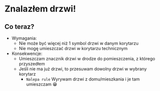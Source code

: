 # Znalazłem drzwi!

## Co teraz?

- Wymagania:
    - Nie może być więcej niż 1 symbol drzwi w danym korytarzu
    - Nie mogę umieszczać drzwi w korytarzu technicznym
- Konsekwencje:
    - Umieszczam znacznik drzwi w drodze do pomieszczenia, z którego przyszedłem
    - Jeśli nie ma już drzwi, to przesuwam dowolny drzwi w wybrany korytarz
        - `Nalepa rule` Wyrywam drzwi z domu/mieszkania i je tam umieszczam :grin: 


